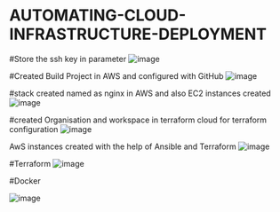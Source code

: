 ﻿# AUTOMATING-CLOUD-INFRASTRUCTURE-DEPLOYMENT

#Store the ssh key in parameter
![image](https://github.com/user-attachments/assets/f58d83ce-c300-432a-825d-8912bc5e86ac)


#Created Build Project in AWS and configured with GitHub
 ![image](https://github.com/user-attachments/assets/a430398e-c092-412b-a4f9-17dad70d4c1a)


 #stack created named as nginx in AWS and also EC2 instances created
![image](https://github.com/user-attachments/assets/68e0f94a-7cb1-4ce2-8402-8f487f5c6fc0)


#created Organisation and workspace in terraform cloud for terraform configuration
![image](https://github.com/user-attachments/assets/ec0dc80a-5fed-446e-a218-121a81f59aa0)

AwS instances created with the help of Ansible and Terraform
![image](https://github.com/user-attachments/assets/6e232b63-2b43-49a7-8e83-f639e1a56f5b)

 
#Terraform
 ![image](https://github.com/user-attachments/assets/47b2415f-cf99-40fc-b396-ef789b716537)

#Docker 

![image](https://github.com/user-attachments/assets/087e5d72-cef5-42ad-9ba1-4733fc9775af)
